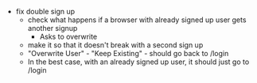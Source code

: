 - fix double sign up
  - check what happens if a browser with already signed up user gets another signup
    - Asks to overwrite
  - make it so that it doesn't break with a second sign up
  - "Overwrite User" - "Keep Existing" - should go back to /login
  - In the best case, with an already signed up user, it should just go to /login